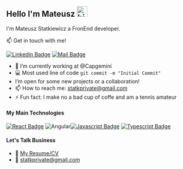 ## Hello I'm Mateusz <img src="https://user-images.githubusercontent.com/1303154/88677602-1635ba80-d120-11ea-84d8-d263ba5fc3c0.gif" width="28px" height="28px" alt="hi">

I'm Mateusz Statkiewicz a FronEnd developer.

:mailbox: Get in touch with me!

[![Linkedin Badge](https://img.shields.io/badge/-keitar6-0e76a8?style=flat&labelColor=0e76a8&logo=linkedin&logoColor=white)](https://www.linkedin.com/in/mateuszs-statkiewicz//) [![Mail Badge](https://img.shields.io/badge/-keitar6-c0392b?style=flat&labelColor=c0392b&logo=gmail&logoColor=white)](mailto:statkprivate@gmail.com)

<!-- TODO: Add last video link -->

- 🔭 I’m currently working at @Capgemini
- :computer: Most used line of code `git commit -m "Initial Commit"`
- I’m open for some new projects or a collaboration!
- 📫 How to reach me: statkprivate@gmail.com
- ⚡ Fun fact: I make no a bad cup of coffe and am a tennis amateur

#### My Main Technologies

<!-- TODO: Make technologies links takes you to repositories -->

[![React Badge](https://img.shields.io/badge/-React-61DBFB?style=for-the-badge&labelColor=black&logo=react&logoColor=61DBFB)](#) ![Angular](https://img.shields.io/badge/angular-%23DD0031.svg?style=for-the-badge&logo=angular&logoColor=white)[![Javascript Badge](https://img.shields.io/badge/-Javascript-F0DB4F?style=for-the-badge&labelColor=black&logo=javascript&logoColor=F0DB4F)](#) [![Typescript Badge](https://img.shields.io/badge/-Typescript-007acc?style=for-the-badge&labelColor=black&logo=typescript&logoColor=007acc)](#)

#### Let's Talk Business

- :paperclip: [My Resume/CV]()
- :email: statkprivate@gmail.com
